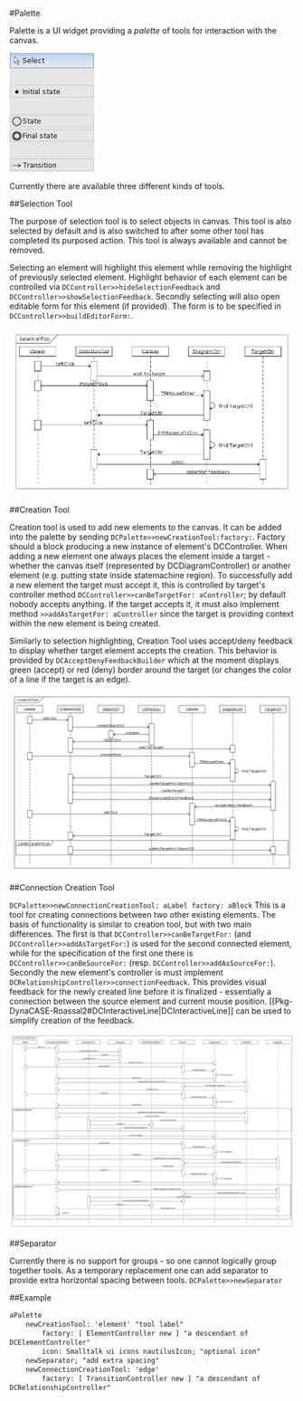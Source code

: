 #Palette

Palette is a UI widget providing a *palette* of tools for interaction with the canvas\.

<a name=""></a>![](../figures/palette-example.png "Finite State Machine palette")

Currently there are available three different kinds of tools\.



##Selection Tool

The purpose of selection tool is to select objects in canvas\. This tool is also selected by default and is also switched to after some other tool has completed its purposed action\.
This tool is always available and cannot be removed\.

Selecting an element will highlight this element while removing the highlight of previously selected element\. Highlight behavior of each element can be controlled via `DCController>>hideSelectionFeedback` and `DCController>>showSelectionFeedback`\.
Secondly selecting will also open editable form for this element \(if provided\)\. The form is to be specified in `DCController>>buildEditorForm:`\.

<a name=""></a>![](../figures/selection%20sequence.png "file://../figures/selection%20sequence.png")



##Creation Tool

Creation tool is used to add new elements to the canvas\. It can be added into the palette by sending `DCPalette>>newCreationTool:factory:`\. Factory should a block producing a new instance of element's DCController\.
When adding a new element one always places the element inside a target \- whether the canvas itself \(represented by DCDiagramController\) or another element \(e\.g\. putting state inside statemachine region\)\. To successfully add a new element the target must accept it, this is controlled by target's controller method `DCController>>canBeTargetFor: aController`; by default nobody accepts anything\. If the target accepts it, it must also implement method `>>addAsTargetFor: aController` since the target is providing context within the new element is being created\.

Similarly to selection highlighting, Creation Tool uses accept/deny feedback to display whether target element accepts the creation\. This behavior is provided by `DCAcceptDenyFeedbackBuilder` which at the moment displays green \(accept\) or red \(deny\) border around the target \(or changes the color of a line if the target is an edge\)\.

<a name=""></a>![](../figures/creation%20tool%20sequence.png "file://../figures/creation%20tool%20sequence.png")



##Connection Creation Tool

`DCPalette>>newConnectionCreationTool: aLabel factory: aBlock`
This is a tool for creating connections between two other existing elements\. The basis of functionality is similar to creation tool, but with two main differences\.
The first is that `DCController>>canBeTargetFor:` \(and `DCController>>addAsTargetFor:`\) is used for the second connected element, while for the specification of the first one there is `DCController>>canBeSourceFor:` \(resp\. `DCController>>addAsSourceFor:`\)\.
Secondly the new element's controller is must implement `DCRelationshipController>>connectionFeedback`\. This provides visual feedback for the newly created line before it is finalized \- essentially a connection between the source element and current mouse position\. \[\[Pkg\-DynaCASE\-Roassal2\#DCInteractiveLine\|DCInteractiveLine\]\] can be used to simplify creation of the feedback\.

<a name=""></a>![](../figures/connection%20creation%20tool%20sequence.png "An attempt to visualize ConnectionCreationTool's behavior")



##Separator

Currently there is no support for groups \- so one cannot logically group together tools\. As a temporary replacement one can add separator to provide extra horizontal spacing between tools\. `DCPalette>>newSeparator`



##Example




    aPalette
    	newCreationTool: 'element' "tool label"
    		factory: [ ElementController new ] "a descendant of DCElementController"
    		icon: Smalltalk ui icons nautilusIcon; "optional icon"
    	newSeparator; "add extra spacing"
    	newConnectionCreationTool: 'edge'
    		factory: [ TransitionController new ] "a descendant of DCRelationshipController"

